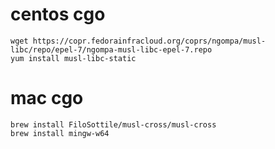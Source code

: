 # centos cgo
```shell script
wget https://copr.fedorainfracloud.org/coprs/ngompa/musl-libc/repo/epel-7/ngompa-musl-libc-epel-7.repo
yum install musl-libc-static
```
# mac cgo
```shell script
brew install FiloSottile/musl-cross/musl-cross
brew install mingw-w64
```